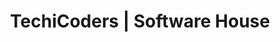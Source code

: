 ---
title: "TechiCoders | Software House"
url: /karachi/techicoders-software-house/
shop: computer
---